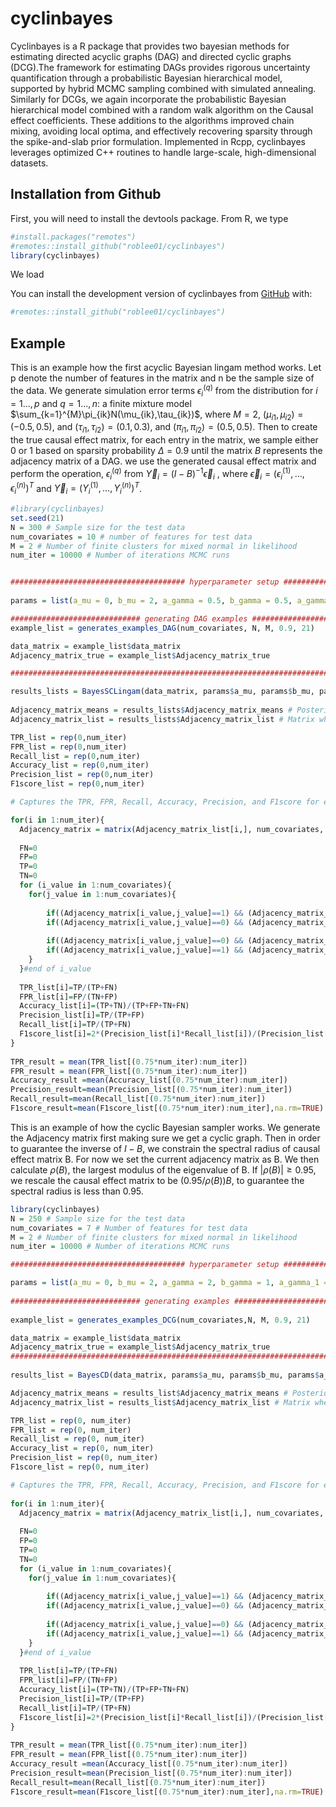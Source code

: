 
<!-- README.md is generated from README.Rmd. Please edit that file -->

# cyclinbayes

<!-- badges: start -->

<!-- badges: end -->

Cyclinbayes is a R package that provides two bayesian methods for
estimating directed acyclic graphs (DAG) and directed cyclic graphs
(DCG).The framework for estimating DAGs provides rigorous uncertainty
quantification through a probabilistic Bayesian hierarchical model,
supported by hybrid MCMC sampling combined with simulated annealing.
Similarly for DCGs, we again incorporate the probabilistic Bayesian
hierarchical model combined with a random walk algorithm on the Causal
effect coefficients. These additions to the algorithms improved chain
mixing, avoiding local optima, and effectively recovering sparsity
through the spike-and-slab prior formulation. Implemented in Rcpp,
cyclinbayes leverages optimized C++ routines to handle large-scale,
high-dimensional datasets.

## Installation from Github

First, you will need to install the devtools package. From R, we type

``` r
#install.packages("remotes")
#remotes::install_github("roblee01/cyclinbayes")
library(cyclinbayes)
```

We load

You can install the development version of cyclinbayes from
[GitHub](https://github.com/) with:

``` r
#remotes::install_github("roblee01/cyclinbayes")
```

## Example

This is an example how the first acyclic Bayesian lingam method works.
Let p denote the number of features in the matrix and n be the sample
size of the data. We generate simulation error terms
$\epsilon_{i}^{(q)}$ from the distribution for $i=1\ldots,p$ and
$q=1\ldots,n$: a finite mixture model
$\sum_{k=1}^{M}\pi_{ik}N(\mu_{ik},\tau_{ik})$, where $M = 2$,
$(\mu_{i1},\mu_{i2})=(-0.5,0.5)$, and $(\tau_{i1},\tau_{i2})=(0.1,0.3)$,
and $(\pi_{i1},\pi_{i2})=(0.5,0.5)$. Then to create the true causal
effect matrix, for each entry in the matrix, we sample either 0 or 1
based on sparsity probability $\Delta=0.9$ until the matrix $B$
represents the adjacency matrix of a DAG. we use the generated causal
effect matrix and perform the operation, $\epsilon_{i}^{(q)}$ from
$\vec{Y}_{i} = (I-B)^{-1}\vec{\epsilon}_{i}$ , where
$\vec{\epsilon}_{i} = (\epsilon_{i}^{(1)},\ldots,\epsilon_{i}^{(n)})^{T}$
and $\vec{Y}_{i}=(Y_{i}^{(1)},\ldots,Y_{i}^{(n)})^{T}$.

``` r
#library(cyclinbayes) 
set.seed(21)
N = 300 # Sample size for the test data
num_covariates = 10 # number of features for test data
M = 2 # Number of finite clusters for mixed normal in likelihood 
num_iter = 10000 # Number of iterations MCMC runs


####################################### hyperparameter setup ###################################################
  
params = list(a_mu = 0, b_mu = 2, a_gamma = 0.5, b_gamma = 0.5, a_gamma_1 = 2, b_gamma_1 = 1, a_tao = 2, b_tao = 1, a_og_tao=0.01, b_og_tao=0.01, alpha = 1)

############################# generating DAG examples ##########################################################
example_list = generates_examples_DAG(num_covariates, N, M, 0.9, 21) 

data_matrix = example_list$data_matrix 
Adjacency_matrix_true = example_list$Adjacency_matrix_true 

#######################################################################################

results_lists = BayesSCLingam(data_matrix, params$a_mu, params$b_mu, params$a_gamma, params$b_gamma, params$a_tao, params$b_tao, params$a_og_tao, params$b_og_tao, params$a_gamma_1, params$b_gamma_1, params$alpha, M, num_iter) # Runs the Acyclic algorithm
  
Adjacency_matrix_means = results_lists$Adjacency_matrix_means # Posterior means for each of the possible edges of the graph
Adjacency_matrix_list = results_lists$Adjacency_matrix_list # Matrix where each row is a flattened version of the Adjacency matrix for that iteration

TPR_list = rep(0,num_iter)
FPR_list = rep(0,num_iter)
Recall_list = rep(0,num_iter)
Accuracy_list = rep(0,num_iter)
Precision_list = rep(0,num_iter)
F1score_list = rep(0,num_iter)

# Captures the TPR, FPR, Recall, Accuracy, Precision, and F1score for each estimated graph structure per iteration

for(i in 1:num_iter){
  Adjacency_matrix = matrix(Adjacency_matrix_list[i,], num_covariates, num_covariates)
    
  FN=0
  FP=0
  TP=0
  TN=0
  for (i_value in 1:num_covariates){
    for(j_value in 1:num_covariates){
        
        if((Adjacency_matrix[i_value,j_value]==1) && (Adjacency_matrix_true[i_value,j_value]==1)){TP=TP+1}
        if((Adjacency_matrix[i_value,j_value]==0) && (Adjacency_matrix_true[i_value,j_value]==1)){FN=FN+1}
        
        if((Adjacency_matrix[i_value,j_value]==0) && (Adjacency_matrix_true[i_value,j_value]==0)){TN=TN+1}
        if((Adjacency_matrix[i_value,j_value]==1) && (Adjacency_matrix_true[i_value,j_value]==0)){FP=FP+1}
    }
  }#end of i_value
    
  TPR_list[i]=TP/(TP+FN)
  FPR_list[i]=FP/(TN+FP)
  Accuracy_list[i]=(TP+TN)/(TP+FP+TN+FN)
  Precision_list[i]=TP/(TP+FP)
  Recall_list[i]=TP/(TP+FN)
  F1score_list[i]=2*(Precision_list[i]*Recall_list[i])/(Precision_list[i]+Recall_list[i])
}
  
TPR_result = mean(TPR_list[(0.75*num_iter):num_iter])
FPR_result = mean(FPR_list[(0.75*num_iter):num_iter])
Accuracy_result =mean(Accuracy_list[(0.75*num_iter):num_iter])
Precision_result=mean(Precision_list[(0.75*num_iter):num_iter])
Recall_result=mean(Recall_list[(0.75*num_iter):num_iter])
F1score_result=mean(F1score_list[(0.75*num_iter):num_iter],na.rm=TRUE)
```

This is an example of how the cyclic Bayesian sampler works. We generate
the Adjacency matrix first making sure we get a cyclic graph. Then in
order to guarantee the inverse of $I-B$, we constrain the spectral
radius of causal effect matrix B. For now we set the current adjacency
matrix as B. We then calculate $\rho(B)$, the largest modulus of the
eigenvalue of B. If $|\rho(B)|\geq 0.95$, we rescale the causal effect
matrix to be $(0.95/\rho(B))B$, to guarantee the spectral radius is less
than 0.95.

``` r
library(cyclinbayes) 
N = 250 # Sample size for the test data
num_covariates = 7 # Number of features for test data
M = 2 # Number of finite clusters for mixed normal in likelihood 
num_iter = 10000 # Number of iterations MCMC runs

####################################### hyperparameter setup ###################################################

params = list(a_mu = 0, b_mu = 2, a_gamma = 2, b_gamma = 1, a_gamma_1 = 2, b_gamma_1 = 1, a_tao = 2, b_tao = 1, alpha = 1)
  
############################# generating examples #############################
  
example_list = generates_examples_DCG(num_covariates,N, M, 0.9, 21)

data_matrix = example_list$data_matrix
Adjacency_matrix_true = example_list$Adjacency_matrix_true
###############################################################################
  
results_list = BayesCD(data_matrix, params$a_mu, params$b_mu, params$a_gamma, params$b_gamma, params$a_tao, params$b_tao, params$a_gamma_1, params$b_gamma_1, params$alpha, M, num_iter)

Adjacency_matrix_means = results_list$Adjacency_matrix_means # Posterior means for each of the possible edges of the graph
Adjacency_matrix_list = results_list$Adjacency_matrix_list # Matrix where each row is a flattened version of the Adjacency matrix for that iteration

TPR_list = rep(0, num_iter)
FPR_list = rep(0, num_iter)
Recall_list = rep(0, num_iter)
Accuracy_list = rep(0, num_iter)
Precision_list = rep(0, num_iter)
F1score_list = rep(0, num_iter)

# Captures the TPR, FPR, Recall, Accuracy, Precision, and F1score for each estimated graph structure per iteration
  
for(i in 1:num_iter){
  Adjacency_matrix = matrix(Adjacency_matrix_list[i,], num_covariates, num_covariates)
    
  FN=0
  FP=0
  TP=0
  TN=0
  for (i_value in 1:num_covariates){
    for(j_value in 1:num_covariates){
        
        if((Adjacency_matrix[i_value,j_value]==1) && (Adjacency_matrix_true[i_value,j_value]==1)){TP=TP+1}
        if((Adjacency_matrix[i_value,j_value]==0) && (Adjacency_matrix_true[i_value,j_value]==1)){FN=FN+1}
        
        if((Adjacency_matrix[i_value,j_value]==0) && (Adjacency_matrix_true[i_value,j_value]==0)){TN=TN+1}
        if((Adjacency_matrix[i_value,j_value]==1) && (Adjacency_matrix_true[i_value,j_value]==0)){FP=FP+1}
    }
  }#end of i_value
    
  TPR_list[i]=TP/(TP+FN)
  FPR_list[i]=FP/(TN+FP)
  Accuracy_list[i]=(TP+TN)/(TP+FP+TN+FN)
  Precision_list[i]=TP/(TP+FP)
  Recall_list[i]=TP/(TP+FN)
  F1score_list[i]=2*(Precision_list[i]*Recall_list[i])/(Precision_list[i]+Recall_list[i])
}
  
TPR_result = mean(TPR_list[(0.75*num_iter):num_iter])
FPR_result = mean(FPR_list[(0.75*num_iter):num_iter])
Accuracy_result =mean(Accuracy_list[(0.75*num_iter):num_iter])
Precision_result=mean(Precision_list[(0.75*num_iter):num_iter])
Recall_result=mean(Recall_list[(0.75*num_iter):num_iter])
F1score_result=mean(F1score_list[(0.75*num_iter):num_iter],na.rm=TRUE)
```
